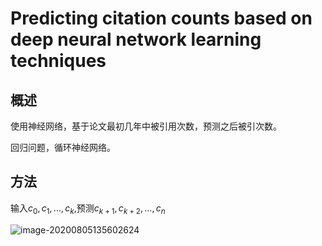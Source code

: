 # Predicting citation counts based on deep neural network learning techniques 

## 概述

使用神经网络，基于论文最初几年中被引用次数，预测之后被引次数。

回归问题，循环神经网络。

## 方法

输入$c_0,c_1,...,c_k$,预测$c_{k+1},c_{k+2},...,c_{n}$

![image-20200805135602624](C:\Users\jiaozhiyang\AppData\Roaming\Typora\typora-user-images\image-20200805135602624.png)